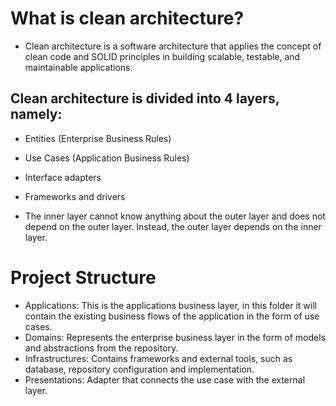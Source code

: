 # What is clean architecture?

- Clean architecture is a software architecture that applies the concept of clean code and SOLID principles in building scalable, testable, and maintainable applications.

## Clean architecture is divided into 4 layers, namely:

- Entities (Enterprise Business Rules)
- Use Cases (Application Business Rules)
- Interface adapters
- Frameworks and drivers

- The inner layer cannot know anything about the outer layer and does not depend on the outer layer. Instead, the outer layer depends on the inner layer.

# Project Structure

- Applications: This is the applications business layer, in this folder it will contain the existing business flows of the application in the form of use cases.
- Domains: Represents the enterprise business layer in the form of models and abstractions from the repository.
- Infrastructures: Contains frameworks and external tools, such as database, repository configuration and implementation.
- Presentations: Adapter that connects the use case with the external layer.
